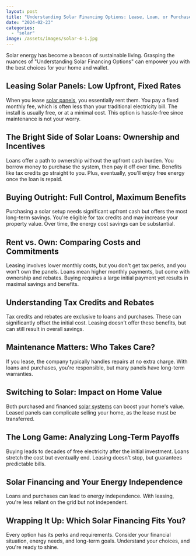 ```yaml
---
layout: post
title: "Understanding Solar Financing Options: Lease, Loan, or Purchase?"
date: "2024-02-23"
categories: 
  - "solar"
image: /assets/images/solar-4-1.jpg
---
```


Solar energy has become a beacon of sustainable living. Grasping the nuances of "Understanding Solar Financing Options" can empower you with the best choices for your home and wallet.

## **Leasing Solar Panels: Low Upfront, Fixed Rates**

When you lease [solar panels](/essential-solar-panel-maintenance-tips/), you essentially rent them. You pay a fixed monthly fee, which is often less than your traditional electricity bill. The install is usually free, or at a minimal cost. This option is hassle-free since maintenance is not your worry.

## **The Bright Side of Solar Loans: Ownership and Incentives**

Loans offer a path to ownership without the upfront cash burden. You borrow money to purchase the system, then pay it off over time. Benefits like tax credits go straight to you. Plus, eventually, you'll enjoy free energy once the loan is repaid.

## **Buying Outright: Full Control, Maximum Benefits**

Purchasing a solar setup needs significant upfront cash but offers the most long-term savings. You're eligible for tax credits and may increase your property value. Over time, the energy cost savings can be substantial.

## **Rent vs. Own: Comparing Costs and Commitments**

Leasing involves lower monthly costs, but you don't get tax perks, and you won't own the panels. Loans mean higher monthly payments, but come with ownership and rebates. Buying requires a large initial payment yet results in maximal savings and benefits.

## **Understanding Tax Credits and Rebates**

Tax credits and rebates are exclusive to loans and purchases. These can significantly offset the initial cost. Leasing doesn't offer these benefits, but can still result in overall savings.

## **Maintenance Matters: Who Takes Care?**

If you lease, the company typically handles repairs at no extra charge. With loans and purchases, you're responsible, but many panels have long-term warranties.

## **Switching to Solar: Impact on Home Value**

Both purchased and financed [solar systems](/grid-tied-vs-off-grid-solar-system/) can boost your home's value. Leased panels can complicate selling your home, as the lease must be transferred.

## **The Long Game: Analyzing Long-Term Payoffs**

Buying leads to decades of free electricity after the initial investment. Loans stretch the cost but eventually end. Leasing doesn't stop, but guarantees predictable bills.

## **Solar Financing and Your Energy Independence**

Loans and purchases can lead to energy independence. With leasing, you're less reliant on the grid but not independent.

## **Wrapping It Up: Which Solar Financing Fits You?**

Every option has its perks and requirements. Consider your financial situation, energy needs, and long-term goals. Understand your choices, and you're ready to shine.
